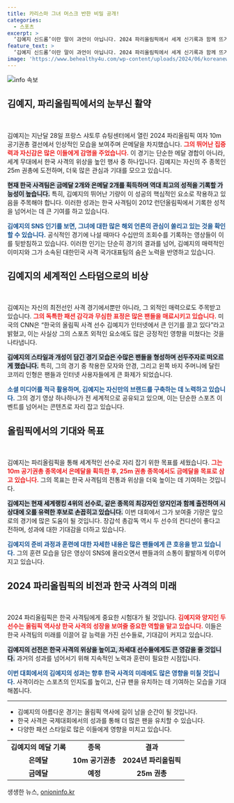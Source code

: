 ```yaml
---
title: 카리스마 그녀 머스크 반한 비밀 공개!
categories:
  - 스포츠
excerpt: >
  ‘김예지 신드롬’이란 말이 과언이 아닙니다. 2024 파리올림픽에서 세계 신기록과 함께 뜨거운 이목을 끌고 있는 사격 선수 김예지, 그녀의 매력이 SNS를 휩쓸고 있습니다!
feature_text: >
  ‘김예지 신드롬’이란 말이 과언이 아닙니다. 2024 파리올림픽에서 세계 신기록과 함께 뜨거운 이목을 끌고 있는 사격 선수 김예지, 그녀의 매력이 SNS를 휩쓸고 있습니다!
image: 'https://www.behealthy4u.com/wp-content/uploads/2024/06/koreanews.jpg'
---
```


<p><img src="https://www.behealthy4u.com/wp-content/uploads/2024/06/koreanews.jpg" alt="info 속보" /></p>

<h2 data-ke-size="size26">김예지, 파리올림픽에서의 눈부신 활약</h2>

<p data-ke-size="size16">&nbsp;</p>

<p>김예지는 지난달 28일 프랑스 샤토루 슈팅센터에서 열린 2024 파리올림픽 여자 10m 공기권총 결선에서 인상적인 모습을 보여주며 은메달을 차지했습니다. <b><span style="color: #ee2323;">그의 뛰어난 집중력과 자신감은 많은 이들에게 감명을 주었습니다.</span></b> 이 경기는 단순한 메달 경합이 아니라, 세계 무대에서 한국 사격의 위상을 높인 행사 중 하나입니다. 김예지는 자신의 주 종목인 25m 권총에 도전하며, 더욱 많은 관심과 기대를 모으고 있습니다. </p>

<p><b><span style="background-color: #21538527;">현재 한국 사격팀은 금메달 2개와 은메달 2개를 획득하며 역대 최고의 성적을 기록할 가능성이 높습니다.</span></b> 특히, 김예지의 뛰어난 기량이 이 성공의 핵심적인 요소로 작용하고 있음을 주목해야 합니다. 이러한 성과는 한국 사격팀이 2012 런던올림픽에서 기록한 성적을 넘어서는 데 큰 기여를 하고 있습니다.</p>

<p><b><span style="color: #1a5490;">김예지의 SNS 인기를 보면, 그녀에 대한 많은 해외 언론의 관심이 쏠리고 있는 것을 확인할 수 있습니다.</span></b> 공식적인 경기에 나설 때마다 수십만의 조회수를 기록하는 영상들이 이를 뒷받침하고 있습니다. 이러한 인기는 단순히 경기의 결과를 넘어, 김예지의 매력적인 이미지와 그가 소속된 대한민국 사격 국가대표팀의 숨은 노력을 반영하고 있습니다.</p>

<h2 data-ke-size="size26">김예지의 세계적인 스타덤으로의 비상</h2>

<p data-ke-size="size16">&nbsp;</p>

<p>김예지는 자신의 최전선인 사격 경기에서뿐만 아니라, 그 외적인 매력으로도 주목받고 있습니다. <b><span style="color: #ee2323;">그의 독특한 패션 감각과 무심한 표정은 많은 팬들을 매료시키고 있습니다.</span></b> 미국의 CNN은 “한국의 올림픽 사격 선수 김예지가 인터넷에서 큰 인기를 끌고 있다”라고 밝혔고, 이는 사실상 그의 스포츠 외적인 요소에도 많은 긍정적인 영향을 미쳤다는 것을 나타냅니다. </p>

<p><b><span style="background-color: #21538527;">김예지의 스타일과 개성이 담긴 경기 모습은 수많은 팬들을 형성하며 선두주자로 떠오르게 했습니다.</span></b> 특히, 그의 경기 중 착용한 모자와 안경, 그리고 왼쪽 바지 주머니에 달린 코끼리 인형은 팬들과 인터넷 사용자들에게 큰 화제가 되었습니다. </p>

<p><b><span style="color: #1a5490;">소셜 미디어를 적극 활용하며, 김예지는 자신만의 브랜드를 구축하는 데 노력하고 있습니다.</span></b> 그의 경기 영상 하나하나가 전 세계적으로 공유되고 있으며, 이는 단순한 스포츠 이벤트를 넘어서는 콘텐츠로 자리 잡고 있습니다.</p>

<h2 data-ke-size="size26">올림픽에서의 기대와 목표</h2>

<p data-ke-size="size16">&nbsp;</p>

<p>김예지는 파리올림픽을 통해 세계적인 선수로 자리 잡기 위한 목표를 세웠습니다. <b><span style="color: #ee2323;">그는 10m 공기권총 종목에서 은메달을 획득한 후, 25m 권총 종목에서도 금메달을 목표로 삼고 있습니다.</span></b> 그의 목표는 한국 사격팀의 전통과 위상을 더욱 높이는 데 기여하는 것입니다. </p>

<p><b><span style="background-color: #21538527;">김예지는 현재 세계랭킹 4위의 선수로, 같은 종목의 최강자인 양지인과 함께 출전하여 시상대에 오를 유력한 후보로 손꼽히고 있습니다.</span></b> 이번 대회에서 그가 보여줄 기량은 앞으로의 경기에 많은 도움이 될 것입니다. 장갑석 총감독 역시 두 선수의 컨디션이 좋다고 전하며, 성과에 대한 기대감을 더하고 있습니다.</p>

<p><b><span style="color: #1a5490;">김예지의 준비 과정과 훈련에 대한 자세한 내용은 많은 팬들에게 큰 호응을 받고 있습니다.</span></b> 그의 훈련 모습을 담은 영상이 SNS에 올라오면서 팬들과의 소통이 활발하게 이루어지고 있습니다.</p>

<h2 data-ke-size="size26">2024 파리올림픽의 비전과 한국 사격의 미래</h2>

<p data-ke-size="size16">&nbsp;</p>

<p>2024 파리올림픽은 한국 사격팀에게 중요한 시험대가 될 것입니다. <b><span style="color: #ee2323;">김예지와 양지인 두 선수는 올림픽 역사상 한국 사격의 성장을 보여줄 중요한 역할을 맡고 있습니다.</span></b> 이들은 한국 사격팀의 미래를 이끌어 갈 능력을 가진 선수들로, 기대감이 커지고 있습니다.</p>

<p><b><span style="background-color: #21538527;">김예지의 선전은 한국 사격의 위상을 높이고, 차세대 선수들에게도 큰 영감을 줄 것입니다.</span></b> 과거의 성과를 넘어서기 위해 지속적인 노력과 훈련이 필요한 시점입니다.</p>

<p><b><span style="color: #1a5490;">이번 대회에서의 김예지의 성과는 향후 한국 사격의 미래에도 많은 영향을 미칠 것입니다.</span></b> 사격이라는 스포츠의 인지도를 높이고, 신규 팬을 유치하는 데 기여하는 모습을 기대해봅니다. </p>

<hr/>

<ul>
<li>김예지의 아름다운 경기는 올림픽 역사에 길이 남을 순간이 될 것입니다.</li>
<li>한국 사격은 국제대회에서의 성과를 통해 더 많은 팬을 유치할 수 있습니다.</li>
<li>다양한 패션 스타일로 많은 이들에게 영향을 미치고 있습니다.</li>
</ul>

<table style="width:100%;">
  <tr>
    <td style="text-align: center; height: 17px;"><b>김예지의 메달 기록</b></td>
    <td style="text-align: center; height: 17px;"><b>종목</b></td>
    <td style="text-align: center; height: 17px;"><b>결과</b></td>
  </tr>
  <tr>
    <td style="text-align: center; height: 17px;"><b>은메달</b></td>
    <td style="text-align: center; height: 17px;"><b>10m 공기권총</b></td>
    <td style="text-align: center; height: 17px;"><b>2024년 파리올림픽</b></td>
  </tr>
  <tr>
    <td style="text-align: center; height: 17px;"><b>금메달</b></td>
    <td style="text-align: center; height: 17px;"><b>예정</b></td>
    <td style="text-align: center; height: 17px;"><b>25m 권총</b></td>
  </tr>
</table>

<p data-ke-size="size16"></p>
생생한 뉴스, <a href="https://onioninfo.kr" rel="dofollow">onioninfo.kr</a>


